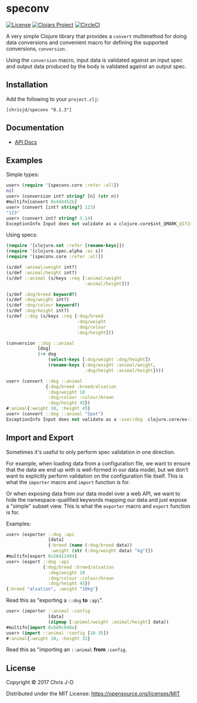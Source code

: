 # speconv

[![License](https://img.shields.io/github/license/fzelogik/speconv.svg)](LICENSE)
[![Clojars Project](https://img.shields.io/clojars/v/chrisjd/speconv.svg)](https://clojars.org/chrisjd/speconv)
[![CircleCI](https://circleci.com/gh/fzelogik/speconv.svg?style=svg)](https://circleci.com/gh/fzelogik/speconv)

A very simple Clojure library that provides a `convert` multimethod
for doing data conversions and convenient macro for defining
the supported conversions, `conversion`.

Using the `conversion` macro, input data is validated against an input
spec and output data produced by the body is validated against an
output spec.


## Installation

Add the following to your `project.clj`:

```
[chrisjd/speconv "0.1.3"]
```


## Documentation

- [API Docs](https://fzelogik.github.io/speconv/)


## Examples

Simple types:

``` clojure
user> (require '[speconv.core :refer :all])
nil
user> (conversion int? string? [n] (str n))
#multifn[convert 0x4d4452b]
user> (convert [int? string?] 123)
"123"
user> (convert int? string? 3.14)
ExceptionInfo Input does not validate as a clojure.core$int_QMARK_@1f24957a  clojure.core/ex-info (core.clj:4725)
```

Using specs:

``` clojure
(require '[clojure.set :refer [rename-keys]])
(require '[clojure.spec.alpha :as s])
(require '[speconv.core :refer :all])

(s/def :animal/weight int?)
(s/def :animal/height int?)
(s/def ::animal (s/keys :req [:animal/weight
                              :animal/height]))

(s/def :dog/breed keyword?)
(s/def :dog/weight int?)
(s/def :dog/colour keyword?)
(s/def :dog/height int?)
(s/def ::dog (s/keys :req [:dog/breed
                           :dog/weight
                           :dog/colour
                           :dog/height]))

(conversion ::dog ::animal
            [dog]
            (-> dog
                (select-keys [:dog/weight :dog/height])
                (rename-keys {:dog/weight :animal/weight,
                              :dog/height :animal/height})))
```

``` clojure
user> (convert ::dog ::animal
               {:dog/breed :breed/alsation
                :dog/weight 10
                :dog/colour :colour/brown
                :dog/height 45})
#:animal{:weight 10, :height 45}
user> (convert ::dog ::animal "Spot")
ExceptionInfo Input does not validate as a :user/dog  clojure.core/ex-info (core.clj:4725)
```


## Import and Export

Sometimes it's useful to only perform spec validation in one
direction.

For example, when loading data from a configuration file, we want to
ensure that the data we end up with is well-formed in our data model,
but we don't want to explicitly perform validation on the
configuration file itself.  This is what the `importer` macro and
`import` function is for.

Or when exposing data from our data model over a web API, we want to
hide the namespace-qualified keywords mapping our data and just expose
a "simple" subset view.  This is what the `exporter` macro and
`export` function is for.

Examples:

``` clojure
user> (exporter ::dog :api
                [data]
                {:breed (name (:dog/breed data))
                 :weight (str (:dog/weight data) "kg")})
#multifn[export 0x28412494]
user> (export ::dog :api
              {:dog/breed :breed/alsation
                :dog/weight 10
                :dog/colour :colour/brown
                :dog/height 45})
{:breed "alsation", :weight "10kg"}
```

Read this as "exporting a `::dog` **to** `:api`".

``` clojure
user> (importer ::animal :config
                [data]
                (zipmap [:animal/weight :animal/height] data))
#multifn[import 0x5d9c048a]
user> (import ::animal :config [10 35])
#:animal{:weight 10, :height 35}
```

Read this as "importing an `::animal` **from** `:config`.


## License

Copyright © 2017 Chris J-D

Distributed under the MIT License: https://opensource.org/licenses/MIT
